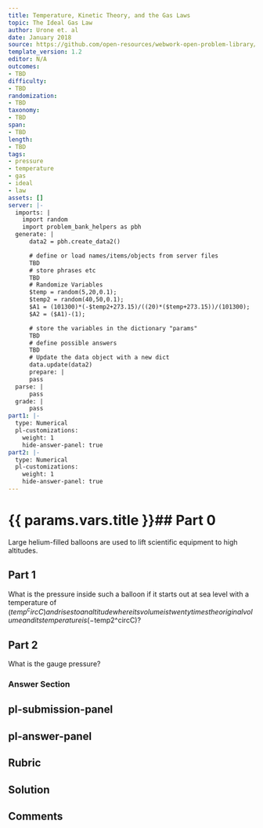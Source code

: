 ```yaml
---
title: Temperature, Kinetic Theory, and the Gas Laws
topic: The Ideal Gas Law
author: Urone et. al
date: January 2018
source: https://github.com/open-resources/webwork-open-problem-library/tree/master/Contrib/BrockPhysics/College_Physics_Urone/13.Temperature_Kinetic_Theory_and_the_Gas_Laws/The_Ideal_Gas_Law/NU_U17-13-03-004.pg
template_version: 1.2
editor: N/A
outcomes:
- TBD
difficulty:
- TBD
randomization:
- TBD
taxonomy:
- TBD
span:
- TBD
length:
- TBD
tags:
- pressure
- temperature
- gas
- ideal
- law
assets: []
server: |-
  imports: |
    import random
    import problem_bank_helpers as pbh
  generate: |
      data2 = pbh.create_data2()

      # define or load names/items/objects from server files
      TBD
      # store phrases etc
      TBD
      # Randomize Variables
      $temp = random(5,20,0.1);
      $temp2 = random(40,50,0.1);
      $A1 = (101300)*(-$temp2+273.15)/((20)*($temp+273.15))/(101300);
      $A2 = ($A1)-(1);

      # store the variables in the dictionary "params"
      TBD
      # define possible answers
      TBD
      # Update the data object with a new dict
      data.update(data2)
      prepare: |
      pass
  parse: |
      pass
  grade: |
      pass
part1: |-
  type: Numerical
  pl-customizations:
    weight: 1
    hide-answer-panel: true
part2: |-
  type: Numerical
  pl-customizations:
    weight: 1
    hide-answer-panel: true
---
```


# {{ params.vars.title }}## Part 0 
Large helium-filled balloons are used to lift scientific equipment to high altitudes. 
## Part 1 
What is the pressure inside such a balloon if it starts out at sea level with a temperature of ($temp^circC) and rises to an altitude where its volume is twenty times the original volume and its temperature is (-$temp2^circC)? 
## Part 2 
What is the gauge pressure? 


### Answer Section 


## pl-submission-panel 


## pl-answer-panel 


## Rubric 


## Solution 


## Comments 


